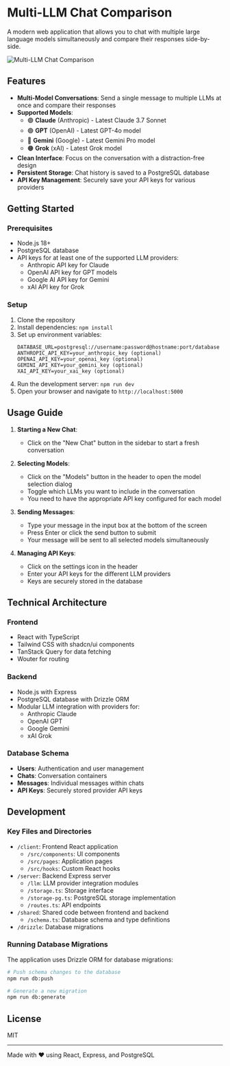# Multi-LLM Chat Comparison

A modern web application that allows you to chat with multiple large language models simultaneously and compare their responses side-by-side.

![Multi-LLM Chat Comparison](./screenshot.png)

## Features

- **Multi-Model Conversations**: Send a single message to multiple LLMs at once and compare their responses
- **Supported Models**:
  - 🟣 **Claude** (Anthropic) - Latest Claude 3.7 Sonnet
  - 🟢 **GPT** (OpenAI) - Latest GPT-4o model
  - 🔵 **Gemini** (Google) - Latest Gemini Pro model
  - 🟠 **Grok** (xAI) - Latest Grok model
- **Clean Interface**: Focus on the conversation with a distraction-free design
- **Persistent Storage**: Chat history is saved to a PostgreSQL database
- **API Key Management**: Securely save your API keys for various providers

## Getting Started

### Prerequisites

- Node.js 18+
- PostgreSQL database
- API keys for at least one of the supported LLM providers:
  - Anthropic API key for Claude
  - OpenAI API key for GPT models
  - Google AI API key for Gemini
  - xAI API key for Grok

### Setup

1. Clone the repository
2. Install dependencies: `npm install`
3. Set up environment variables:
   ```
   DATABASE_URL=postgresql://username:password@hostname:port/database
   ANTHROPIC_API_KEY=your_anthropic_key (optional)
   OPENAI_API_KEY=your_openai_key (optional)
   GEMINI_API_KEY=your_gemini_key (optional)
   XAI_API_KEY=your_xai_key (optional)
   ```
4. Run the development server: `npm run dev`
5. Open your browser and navigate to `http://localhost:5000`

## Usage Guide

1. **Starting a New Chat**:
   - Click on the "New Chat" button in the sidebar to start a fresh conversation

2. **Selecting Models**:
   - Click on the "Models" button in the header to open the model selection dialog
   - Toggle which LLMs you want to include in the conversation
   - You need to have the appropriate API key configured for each model

3. **Sending Messages**:
   - Type your message in the input box at the bottom of the screen
   - Press Enter or click the send button to submit
   - Your message will be sent to all selected models simultaneously

4. **Managing API Keys**:
   - Click on the settings icon in the header
   - Enter your API keys for the different LLM providers
   - Keys are securely stored in the database

## Technical Architecture

### Frontend
- React with TypeScript
- Tailwind CSS with shadcn/ui components
- TanStack Query for data fetching
- Wouter for routing

### Backend
- Node.js with Express
- PostgreSQL database with Drizzle ORM
- Modular LLM integration with providers for:
  - Anthropic Claude
  - OpenAI GPT
  - Google Gemini
  - xAI Grok

### Database Schema
- **Users**: Authentication and user management
- **Chats**: Conversation containers
- **Messages**: Individual messages within chats
- **API Keys**: Securely stored provider API keys

## Development

### Key Files and Directories

- `/client`: Frontend React application
  - `/src/components`: UI components
  - `/src/pages`: Application pages
  - `/src/hooks`: Custom React hooks
- `/server`: Backend Express server
  - `/llm`: LLM provider integration modules
  - `/storage.ts`: Storage interface
  - `/storage-pg.ts`: PostgreSQL storage implementation
  - `/routes.ts`: API endpoints
- `/shared`: Shared code between frontend and backend
  - `/schema.ts`: Database schema and type definitions
- `/drizzle`: Database migrations

### Running Database Migrations

The application uses Drizzle ORM for database migrations:

```bash
# Push schema changes to the database
npm run db:push

# Generate a new migration
npm run db:generate
```

## License

MIT

---

Made with ❤️ using React, Express, and PostgreSQL